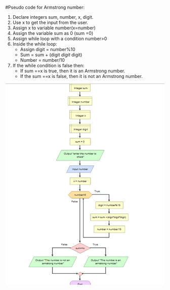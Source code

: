 #Pseudo code for Armstrong number:

1. Declare integers sum, number, x, digit.
2. Use x to get the input from the user.
3. Assign x to variable number(x=number)
4. Assign the variable sum as 0 (sum =0)
5. Assign while loop with a condition number>0
6. Inside the while loop:
   * Assign digit = number%10
   * Sum = sum + (digit *digit* digit)
   * Number = number/10
8. If the while condition is false then:
   * If sum ==x is true, then it is an Armstrong number.
   * If the sum ==x is false, then it is not an Armstrong number.
   
![Screenshot](armstrong.png)
